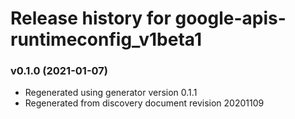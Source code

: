 # Release history for google-apis-runtimeconfig_v1beta1

### v0.1.0 (2021-01-07)

* Regenerated using generator version 0.1.1
* Regenerated from discovery document revision 20201109

